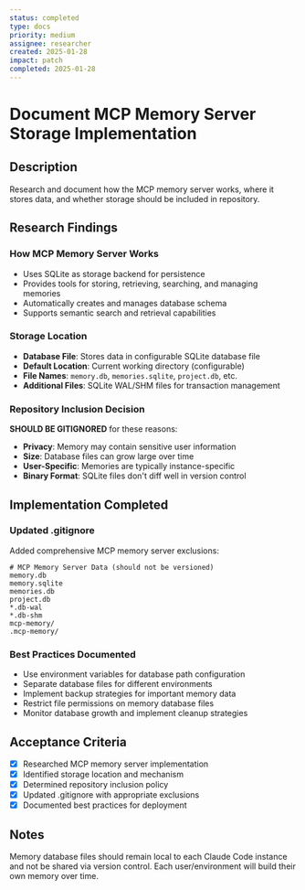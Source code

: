 ```yaml
---
status: completed
type: docs
priority: medium
assignee: researcher
created: 2025-01-28
impact: patch
completed: 2025-01-28
---
```


# Document MCP Memory Server Storage Implementation

## Description
Research and document how the MCP memory server works, where it stores data, and whether storage should be included in repository.

## Research Findings

### How MCP Memory Server Works
- Uses SQLite as storage backend for persistence
- Provides tools for storing, retrieving, searching, and managing memories
- Automatically creates and manages database schema
- Supports semantic search and retrieval capabilities

### Storage Location
- **Database File**: Stores data in configurable SQLite database file
- **Default Location**: Current working directory (configurable)
- **File Names**: `memory.db`, `memories.sqlite`, `project.db`, etc.
- **Additional Files**: SQLite WAL/SHM files for transaction management

### Repository Inclusion Decision
**SHOULD BE GITIGNORED** for these reasons:
- **Privacy**: Memory may contain sensitive user information
- **Size**: Database files can grow large over time
- **User-Specific**: Memories are typically instance-specific
- **Binary Format**: SQLite files don't diff well in version control

## Implementation Completed

### Updated .gitignore
Added comprehensive MCP memory server exclusions:
```gitignore
# MCP Memory Server Data (should not be versioned)
memory.db
memory.sqlite
memories.db
project.db
*.db-wal
*.db-shm
mcp-memory/
.mcp-memory/
```

### Best Practices Documented
- Use environment variables for database path configuration
- Separate database files for different environments
- Implement backup strategies for important memory data
- Restrict file permissions on memory database files
- Monitor database growth and implement cleanup strategies

## Acceptance Criteria
- [x] Researched MCP memory server implementation
- [x] Identified storage location and mechanism
- [x] Determined repository inclusion policy
- [x] Updated .gitignore with appropriate exclusions
- [x] Documented best practices for deployment

## Notes
Memory database files should remain local to each Claude Code instance and not be shared via version control. Each user/environment will build their own memory over time.
